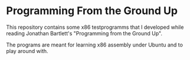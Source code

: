 # Programming From the Ground Up

This repository contains some x86 testprogramms that I developed while reading Jonathan Bartlett's "Programming from the Ground Up".

The programs are meant for learning x86 assembly under Ubuntu and to play around with.